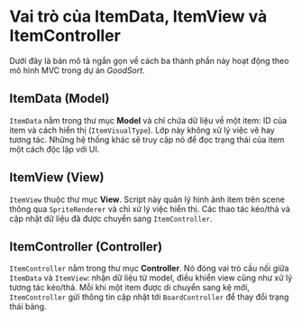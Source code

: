# Vai trò của ItemData, ItemView và ItemController

Dưới đây là bản mô tả ngắn gọn về cách ba thành phần này hoạt động theo mô hình MVC trong dự án *GoodSort*.

## ItemData (Model)
`ItemData` nằm trong thư mục **Model** và chỉ chứa dữ liệu về một item: ID của item và cách hiển thị (`ItemVisualType`). Lớp này không xử lý việc vẽ hay tương tác. Những hệ thống khác sẽ truy cập nó để đọc trạng thái của item một cách độc lập với UI.

## ItemView (View)
`ItemView` thuộc thư mục **View**. Script này quản lý hình ảnh item trên scene thông qua `SpriteRenderer` và chỉ xử lý việc hiển thị. Các thao tác kéo/thả và cập nhật dữ liệu đã được chuyển sang `ItemController`.

## ItemController (Controller)
`ItemController` nằm trong thư mục **Controller**. Nó đóng vai trò cầu nối giữa `ItemData` và `ItemView`: nhận dữ liệu từ model, điều khiển view cũng như xử lý tương tác kéo/thả. Mỗi khi một item được di chuyển sang kệ mới, `ItemController` gửi thông tin cập nhật tới `BoardController` để thay đổi trạng thái bảng.

